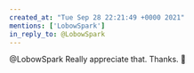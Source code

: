 ```yaml
---
created_at: "Tue Sep 28 22:21:49 +0000 2021"
mentions: ['LobowSpark']
in_reply_to: @LobowSpark
---
```


@LobowSpark Really appreciate that. Thanks. 🙏